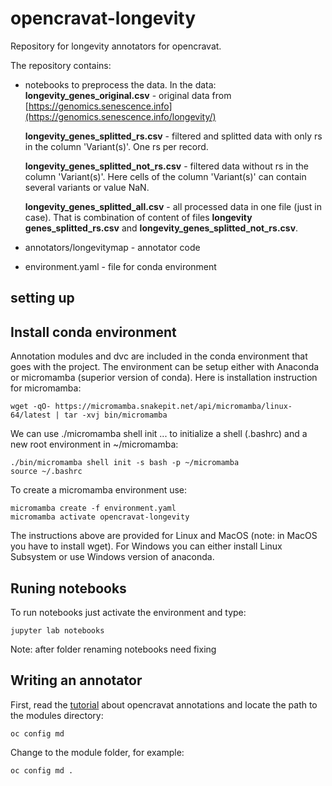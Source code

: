 # opencravat-longevity

Repository for longevity annotators for opencravat.

The repository contains:
* notebooks to preprocess the data. In the data:
  **longevity_genes_original.csv** - original data from [https://genomics.senescence.info](https://genomics.senescence.info/longevity/)

  **longevity_genes_splitted_rs.csv** - filtered and splitted data with only rs in the column 'Variant(s)'. One rs per record.
  
  **longevity_genes_splitted_not_rs.csv** - filtered data without rs in the column 'Variant(s)'. Here cells of the column 'Variant(s)' can contain several variants or value NaN.
  
  **longevity_genes_splitted_all.csv** - all processed data in one file (just in case). That is combination of content of files **longevity genes_splitted_rs.csv** and **longevity_genes_splitted_not_rs.csv**.
* annotators/longevitymap - annotator code
* environment.yaml - file for conda environment

## setting up

Install conda environment
-------------------------
Annotation modules and dvc are included in the conda environment that goes with the project.
The environment can be setup either with Anaconda or micromamba (superior version of conda).
Here is installation instruction for micromamba:
```
wget -qO- https://micromamba.snakepit.net/api/micromamba/linux-64/latest | tar -xvj bin/micromamba
```
We can use ./micromamba shell init ... to initialize a shell (.bashrc) and a new root environment in ~/micromamba:
```
./bin/micromamba shell init -s bash -p ~/micromamba
source ~/.bashrc
```
To create a micromamba environment use:
```
micromamba create -f environment.yaml
micromamba activate opencravat-longevity
```

The instructions above are provided for Linux and MacOS (note: in MacOS you have to install wget).
For Windows you can either install Linux Subsystem or use Windows version of anaconda.

Runing notebooks
--------------

To run notebooks just activate the environment and type:
```
jupyter lab notebooks
```

Note: after folder renaming notebooks need fixing

Writing an annotator
--------------------

First, read the [tutorial](https://open-cravat.readthedocs.io/en/latest/Annotator-Tutorial.html) about opencravat annotations and locate the path to the modules directory:

```base
oc config md
```

Change to the module folder, for example:
```bash
oc config md .
```

